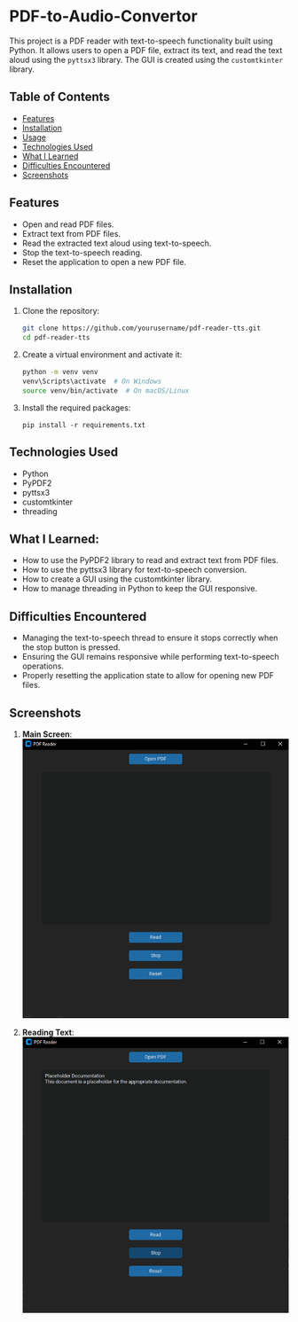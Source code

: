 # PDF-to-Audio-Convertor

This project is a PDF reader with text-to-speech functionality built using Python. It allows users to open a PDF file, extract its text, and read the text aloud using the `pyttsx3` library. The GUI is created using the `customtkinter` library.

## Table of Contents

- [Features](#features)
- [Installation](#installation)
- [Usage](#usage)
- [Technologies Used](#technologies-used)
- [What I Learned](#what-i-learned)
- [Difficulties Encountered](#difficulties-encountered)
- [Screenshots](#screenshots)

## Features

- Open and read PDF files.
- Extract text from PDF files.
- Read the extracted text aloud using text-to-speech.
- Stop the text-to-speech reading.
- Reset the application to open a new PDF file.

## Installation

1. Clone the repository:
   ```sh
   git clone https://github.com/yourusername/pdf-reader-tts.git
   cd pdf-reader-tts
   ```

2. Create a virtual environment and activate it:
    ```sh
    python -m venv venv
    venv\Scripts\activate  # On Windows
    source venv/bin/activate  # On macOS/Linux  
    ```

3. Install the required packages:
    ```
    pip install -r requirements.txt
    ```


## Technologies Used
- Python
- PyPDF2
- pyttsx3
- customtkinter
- threading

## What I Learned:
- How to use the PyPDF2 library to read and extract text from PDF files.
- How to use the pyttsx3 library for text-to-speech conversion.
- How to create a GUI using the customtkinter library.
- How to manage threading in Python to keep the GUI responsive.

## Difficulties Encountered
- Managing the text-to-speech thread to ensure it stops correctly when the stop button is pressed.
- Ensuring the GUI remains responsive while performing text-to-speech operations.
- Properly resetting the application state to allow for opening new PDF files.


## Screenshots

1. **Main Screen**:
   ![Main Screen](Images/MainScreenshot.PNG)

2. **Reading Text**:
   ![Reading Text](Images/Capture.PNG)
